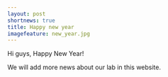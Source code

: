 ```yaml
---
layout: post
shortnews: true
title: Happy new year
imagefeature: new_year.jpg
---
```


Hi guys, Happy New Year! 

We will add more news about our lab in this website.